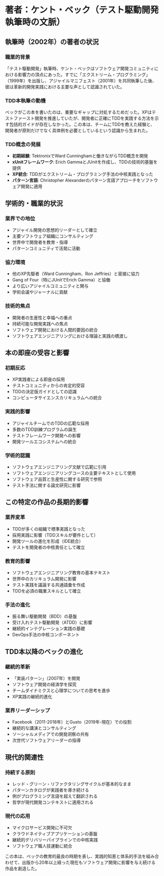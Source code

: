# 著者：ケント・ベック（テスト駆動開発執筆時の文脈）

## 執筆時（2002年）の著者の状況

### 職業的背景
「テスト駆動開発」執筆時、ケント・ベックはソフトウェア開発コミュニティにおける影響力の頂点にあった。すでに「エクストリーム・プログラミング」（1999年）を出版し、アジャイルマニフェスト（2001年）を共同執筆した後、彼は革新的開発実践における主要な声として認識されていた。

### TDD本執筆の動機
ベックがこの本を書いたのは、重要なギャップに対処するためだった。XPはテストファースト開発を推進していたが、開発者に正確にTDDを実践する方法を示す包括的ガイドが存在しなかった。この本は、チームにTDDを教えた経験と、開発者が原則だけでなく具体例を必要としているという認識から生まれた。

### TDD概念の発展
- **初期経験**: TektronixでWard Cunninghamと働きながらTDD概念を開発
- **xUnitフレームワーク**: Erich GammaとJUnitを作成し、TDDの技術的基盤を提供
- **XP統合**: TDDがエクストリーム・プログラミング手法の中核実践となった
- **パターン言語**: Christopher Alexanderのパターン言語アプローチをソフトウェア開発に適用

## 学術的・職業的状況

### 業界での地位
- アジャイル開発の思想的リーダーとして確立
- 主要ソフトウェア組織にコンサルティング
- 世界中で開発者を教育・指導
- パターンコミュニティで活発に活動

### 協力環境
- 他のXP先駆者（Ward Cunningham、Ron Jeffries）と密接に協力
- Gang of Four（特にJUnitでErich Gamma）と協働
- より広いアジャイルコミュニティと関与
- 学術会議やジャーナルに貢献

### 技術的焦点
- 開発者の生産性と幸福への重点
- 持続可能な開発実践への焦点
- ソフトウェア開発における人間的要因の統合
- ソフトウェアエンジニアリングにおける理論と実践の橋渡し

## 本の即座の受容と影響

### 初期反応
- XP実践者による即座の採用
- テストコミュニティからの肯定的受容
- TDDの決定版ガイドとしての認識
- コンピュータサイエンスカリキュラムへの統合

### 実践的影響
- アジャイルチームでのTDDの広範な採用
- 多数のTDD訓練プログラムの誕生
- テストフレームワーク開発への影響
- 開発ツールエコシステムへの統合

### 学術的認識
- ソフトウェアエンジニアリング文献で広範に引用
- ソフトウェアエンジニアリングコースの主要テキストとして使用
- ソフトウェア品質と生産性に関する研究で参照
- テスト手法に関する論文研究に影響

## この特定の作品の長期的影響

### 業界変革
- TDDが多くの組織で標準実践となった
- 採用実践に影響（TDDスキルが要件として）
- 開発ツールの進化を形成（IDE統合）
- テストを開発者の中核責任として確立

### 教育的影響
- ソフトウェアエンジニアリング教育の基本テキスト
- 世界中のカリキュラム開発に影響
- テスト実践を議論する共通語彙を作成
- TDDを必須の職業スキルとして確立

### 手法の進化
- 振る舞い駆動開発（BDD）の基盤
- 受け入れテスト駆動開発（ATDD）に影響
- 継続的インテグレーション実践の基礎
- DevOps手法の中核コンポーネント

## TDD本以降のベックの進化

### 継続的革新
- 「実装パターン」（2007年）を開発
- ソフトウェア開発の経済学を探究
- チームダイナミクスと心理学についての思考を進歩
- XP実践の継続的進化

### 業界リーダーシップ
- Facebook（2011-2018年）とGusto（2019年-現在）での役割
- 継続的な講演とコンサルティング
- ソーシャルメディアでの開発洞察の共有
- 次世代ソフトウェアリーダーの指導

## 現代的関連性

### 持続する原則
- レッド・グリーン・リファクタリングサイクルが基本的なまま
- パターンカタログが実践者を導き続ける
- 例がプログラミング言語を超えて翻訳される
- 哲学が現代開発コンテキストに適用される

### 現代の応用
- マイクロサービス開発に不可欠
- クラウドネイティブアプリケーションの基盤
- 継続的デリバリーパイプラインでの中核実践
- ソフトウェア職人技運動に統合

この本は、ベックの教育的最良の時期を表し、実践的知恵と体系的手法を組み合わせて、出版から20年以上経った現在もソフトウェア開発に影響を与え続ける作品を創造した。